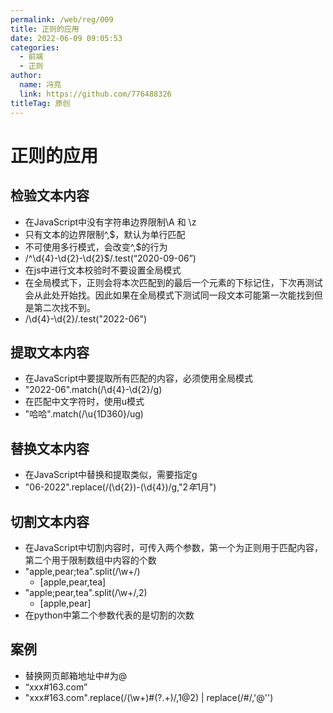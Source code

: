 ```yaml
---
permalink: /web/reg/009
title: 正则的应用
date: 2022-06-09 09:05:53
categories: 
  - 前端
  - 正则
author: 
  name: 冯亮
  link: https://github.com/776488326
titleTag: 原创
---
```


# 正则的应用

## 检验文本内容

- 在JavaScript中没有字符串边界限制\A 和 \z
- 只有文本的边界限制^,$，默认为单行匹配
- 不可使用多行模式，会改变^,$的行为
- /^\d{4}-\d{2}-\d{2}$/.test(“2020-09-06”)
- 在js中进行文本校验时不要设置全局模式
- 在全局模式下，正则会将本次匹配到的最后一个元素的下标记住，下次再测试会从此处开始找。因此如果在全局模式下测试同一段文本可能第一次能找到但是第二次找不到。
- /\d{4}-\d{2}/.test("2022-06")

## 提取文本内容

- 在JavaScript中要提取所有匹配的内容，必须使用全局模式
- "2022-06".match(/\d{4}-\d{2}/g)
- 在匹配中文字符时，使用u模式
- "哈哈".match(/\u{1D360}/ug)

## 替换文本内容

- 在JavaScript中替换和提取类似，需要指定g
- "06-2022".replace(/(\d{2})-(\d{4})/g,"$2年$1月")

## 切割文本内容

- 在JavaScript中切割内容时，可传入两个参数，第一个为正则用于匹配内容，第二个用于限制数组中内容的个数
- "apple,pear;tea".split(/\w+/)
    - [apple,pear,tea]
- "apple;pear,tea".split(/\w+/,2)
    - [apple,pear]
- 在python中第二个参数代表的是切割的次数

## 案例

- 替换网页邮箱地址中#为@
- “xxx#163.com”
- "xxx#163.com".replace(/(\w+)#(?.+)/,$1@$2) | replace(/#/,'@'')